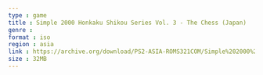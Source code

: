 ```yaml
---
type : game
title : Simple 2000 Honkaku Shikou Series Vol. 3 - The Chess (Japan)
genre : 
format : iso
region : asia
link : https://archive.org/download/PS2-ASIA-ROMS321COM/Simple%202000%20Honkaku%20Shikou%20Series%20Vol.%203%20-%20The%20Chess%20%28Japan%29.7z
size : 32MB
---
```

